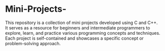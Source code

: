 # Mini-Projects-
This repository is a collection of mini projects developed using C and C++. It serves as a resource for beginners and intermediate programmers to explore, learn, and practice various programming concepts and techniques. Each project is self-contained and showcases a specific concept or problem-solving approach.
